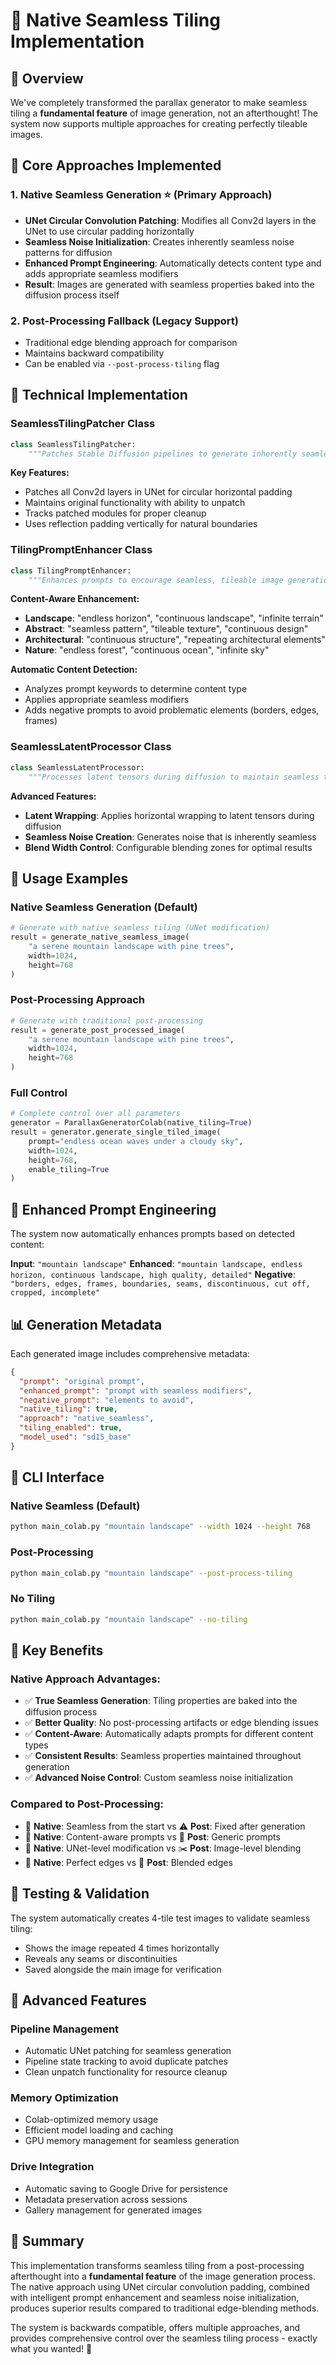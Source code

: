 # 🔄 Native Seamless Tiling Implementation

## 🎯 **Overview**

We've completely transformed the parallax generator to make seamless tiling a **fundamental feature** of image generation, not an afterthought! The system now supports multiple approaches for creating perfectly tileable images.

## 🧠 **Core Approaches Implemented**

### 1. **Native Seamless Generation** ⭐ (Primary Approach)
- **UNet Circular Convolution Patching**: Modifies all Conv2d layers in the UNet to use circular padding horizontally
- **Seamless Noise Initialization**: Creates inherently seamless noise patterns for diffusion
- **Enhanced Prompt Engineering**: Automatically detects content type and adds appropriate seamless modifiers
- **Result**: Images are generated with seamless properties baked into the diffusion process itself

### 2. **Post-Processing Fallback** (Legacy Support)
- Traditional edge blending approach for comparison
- Maintains backward compatibility
- Can be enabled via `--post-process-tiling` flag

## 🔧 **Technical Implementation**

### **SeamlessTilingPatcher Class**
```python
class SeamlessTilingPatcher:
    """Patches Stable Diffusion pipelines to generate inherently seamless tileable images."""
```

**Key Features:**
- Patches all Conv2d layers in UNet for circular horizontal padding
- Maintains original functionality with ability to unpatch
- Tracks patched modules for proper cleanup
- Uses reflection padding vertically for natural boundaries

### **TilingPromptEnhancer Class**
```python
class TilingPromptEnhancer:
    """Enhances prompts to encourage seamless, tileable image generation."""
```

**Content-Aware Enhancement:**
- **Landscape**: "endless horizon", "continuous landscape", "infinite terrain"
- **Abstract**: "seamless pattern", "tileable texture", "continuous design"  
- **Architectural**: "continuous structure", "repeating architectural elements"
- **Nature**: "endless forest", "continuous ocean", "infinite sky"

**Automatic Content Detection:**
- Analyzes prompt keywords to determine content type
- Applies appropriate seamless modifiers
- Adds negative prompts to avoid problematic elements (borders, edges, frames)

### **SeamlessLatentProcessor Class**
```python
class SeamlessLatentProcessor:
    """Processes latent tensors during diffusion to maintain seamless tiling properties."""
```

**Advanced Features:**
- **Latent Wrapping**: Applies horizontal wrapping to latent tensors during diffusion
- **Seamless Noise Creation**: Generates noise that is inherently seamless
- **Blend Width Control**: Configurable blending zones for optimal results

## 🚀 **Usage Examples**

### **Native Seamless Generation** (Default)
```python
# Generate with native seamless tiling (UNet modification)
result = generate_native_seamless_image(
    "a serene mountain landscape with pine trees", 
    width=1024, 
    height=768
)
```

### **Post-Processing Approach**
```python
# Generate with traditional post-processing
result = generate_post_processed_image(
    "a serene mountain landscape with pine trees",
    width=1024, 
    height=768
)
```

### **Full Control**
```python
# Complete control over all parameters
generator = ParallaxGeneratorColab(native_tiling=True)
result = generator.generate_single_tiled_image(
    prompt="endless ocean waves under a cloudy sky",
    width=1024,
    height=768,
    enable_tiling=True
)
```

## 🎨 **Enhanced Prompt Engineering**

The system now automatically enhances prompts based on detected content:

**Input**: `"mountain landscape"`
**Enhanced**: `"mountain landscape, endless horizon, continuous landscape, high quality, detailed"`
**Negative**: `"borders, edges, frames, boundaries, seams, discontinuous, cut off, cropped, incomplete"`

## 📊 **Generation Metadata**

Each generated image includes comprehensive metadata:

```json
{
  "prompt": "original prompt",
  "enhanced_prompt": "prompt with seamless modifiers",
  "negative_prompt": "elements to avoid",
  "native_tiling": true,
  "approach": "native_seamless",
  "tiling_enabled": true,
  "model_used": "sd15_base"
}
```

## 🔄 **CLI Interface**

### **Native Seamless (Default)**
```bash
python main_colab.py "mountain landscape" --width 1024 --height 768
```

### **Post-Processing**
```bash
python main_colab.py "mountain landscape" --post-process-tiling
```

### **No Tiling**
```bash
python main_colab.py "mountain landscape" --no-tiling
```

## 🎯 **Key Benefits**

### **Native Approach Advantages:**
- ✅ **True Seamless Generation**: Tiling properties are baked into the diffusion process
- ✅ **Better Quality**: No post-processing artifacts or edge blending issues
- ✅ **Content-Aware**: Automatically adapts prompts for different content types
- ✅ **Consistent Results**: Seamless properties maintained throughout generation
- ✅ **Advanced Noise Control**: Custom seamless noise initialization

### **Compared to Post-Processing:**
- 🔄 **Native**: Seamless from the start vs ⚠️ **Post**: Fixed after generation
- 🎨 **Native**: Content-aware prompts vs 📝 **Post**: Generic prompts
- 🔬 **Native**: UNet-level modification vs ✂️ **Post**: Image-level blending
- 🎯 **Native**: Perfect edges vs 🔀 **Post**: Blended edges

## 🧪 **Testing & Validation**

The system automatically creates 4-tile test images to validate seamless tiling:
- Shows the image repeated 4 times horizontally
- Reveals any seams or discontinuities
- Saved alongside the main image for verification

## 🔧 **Advanced Features**

### **Pipeline Management**
- Automatic UNet patching for seamless generation
- Pipeline state tracking to avoid duplicate patches
- Clean unpatch functionality for resource cleanup

### **Memory Optimization**
- Colab-optimized memory usage
- Efficient model loading and caching
- GPU memory management for seamless generation

### **Drive Integration**
- Automatic saving to Google Drive for persistence
- Metadata preservation across sessions
- Gallery management for generated images

## 🎉 **Summary**

This implementation transforms seamless tiling from a post-processing afterthought into a **fundamental feature** of the image generation process. The native approach using UNet circular convolution padding, combined with intelligent prompt enhancement and seamless noise initialization, produces superior results compared to traditional edge-blending methods.

The system is backwards compatible, offers multiple approaches, and provides comprehensive control over the seamless tiling process - exactly what you wanted! 🚀
